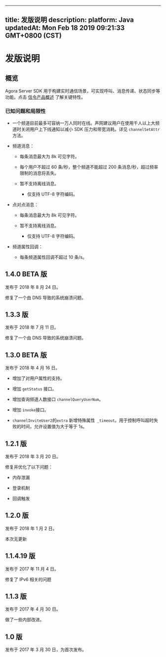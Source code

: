 
---
title: 发版说明
description: 
platform: Java
updatedAt: Mon Feb 18 2019 09:21:33 GMT+0800 (CST)
---
# 发版说明
## 概览

Agora Server SDK 用于构建实时通信场景，可实现呼叫、消息传递、状态同步等功能。点击 [信令产品概述](https://docs.agora.io/cn/Signaling/product_signaling?platform=All%20Platforms) 了解关键特性。

### 已知问题和局限性

-   一个频道目前最多可容纳一万人同时在线。声网建议用户在使用千人以上大频道时关闭用户上下线通知以减小 SDK 压力和带宽消耗。详见 `channelSetAttr` 方法。

-   频道消息：

    -   每条消息最大为 8k 可见字符。

    -   每个用户不超过 60 条/秒，整个频道不能超过 200 条消息/秒，超过频率限制的消息将丢失。

    -   暂不支持离线消息。
    
		-   仅支持 UTF-8 字符编码。

-   点对点消息：

    -   每条消息最大为 8k 可见字符。

    -   暂不支持离线消息。
    
		-   仅支持 UTF-8 字符编码。

-   频道属性回调：

    -   每条频道属性回调不超过 10 条/s。


## 1.4.0 BETA 版

发布于 2018 年 8 月 24 日。

修复了一个由 DNS 导致的系统崩溃问题。

## 1.3.3 版 

发布于 2018 年 7 月 11 日。

修复了一个由 DNS 导致的系统崩溃问题。

## 1.3.0 BETA 版

发布于 2018 年 4 月 16 日。

-   增加了对用户属性的支持。

-   增加 `getStatus` 接口。

-   增加查询频道人数接口 `channelQueryUserNum`。

-   增加 `invoke`接口。

-   `channelInviteUser2`的`extra` 新增特殊属性` _timeout`。用于控制呼叫超时失败的时间，允许设置值为大于等于 1s。


## 1.2.1 版 

发布于 2018 年 3 月 20 日。

修复并优化了以下问题：

-   内存泄漏

-   登录机制

-   回调触发


## 1.2.0 版

发布于 2018 年 1 月 2 日。

本次无更新

## 1.1.4.19 版

发布于 2017 年 11 月 4 日。

修复了 IPv6 相关的问题

## 1.1.3 版 

发布于 2017 年 4 月 30 日。

做了一些内部改进。

## 1.0 版 

发布于  2017 年  3 月 30 日，为首次发布。


